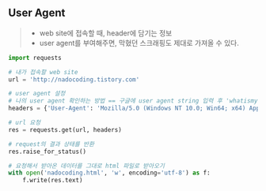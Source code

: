 ## User Agent



> - web site에 접속할 때, header에 담기는 정보
> - user agent를 부여해주면, 막혔던 스크래핑도 제대로 가져올 수 있다.



```python
import requests

# 내가 접속할 web site
url = 'http://nadocoding.tistory.com'

# user agent 설정
# 나의 user agent 확인하는 방법 == 구글에 user agent string 입력 후 'whatismy...'사이트로 접속
headers = {'User-Agent': 'Mozilla/5.0 (Windows NT 10.0; Win64; x64) AppleWebKit/537.36 (KHTML, like Gecko) Chrome/93.0.4577.63 Safari/537.36'}

# url 요청
res = requests.get(url, headers)

# request의 결과 상태를 반환
res.raise_for_status()

# 요청해서 받아온 데이터를 그대로 html 파일로 받아오기
with open('nadocoding.html', 'w', encoding='utf-8') as f:
    f.write(res.text)
```

